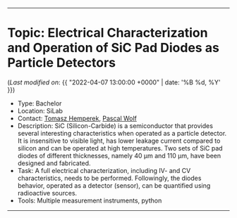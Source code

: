 ***

# Topic: Electrical Characterization and Operation of SiC Pad Diodes as Particle Detectors

(_Last modified on_: {{ "2022-04-07 13:00:00 +0000" | date: '%B %d, %Y' }})

- Type: Bachelor
- Location: SiLab
- Contact: [Tomasz Hemperek](mailto:hemperek@physik.uni-bonn.de), [Pascal Wolf](mailto:wolf@physik.uni-bonn.de)
- Description: SiC (Silicon-Carbide) is a semiconductor that provides several interesting characteristics when operated as a particle detector. It is insensitive to visible light, has lower leakage current compared to silicon and can be operated at high temperatures. Two sets of SiC pad diodes of different thicknesses, namely 40 µm and 110 µm, have been designed and fabricated.
- Task: A full electrical characterization, including IV- and CV characteristics, needs to be performed. Followingly, the diodes behavior, operated as a detector (sensor), can be quantified using radioactive sources.
- Tools: Multiple measurement instruments, python

***
